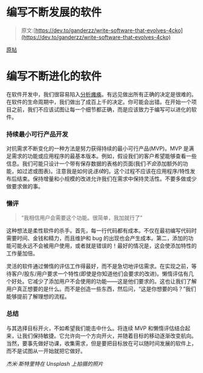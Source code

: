 # 编写不断发展的软件

> 原文:[https://dev.to/ganderzz/write-software-that-evolves-4cko](https://dev.to/ganderzz/write-software-that-evolves-4cko)

[原帖](https://www.dylanpaulus.com/software%20engineering/2018/07/29/write-software-that-evolves/)

# 编写不断进化的软件

在软件开发中，我们很容易陷入[分析瘫痪](https://en.wikipedia.org/wiki/Analysis_paralysis)。有远见做出所有正确的决定是很难的。在软件的生命周期中，我们做出了成百上千的决定。你可能会出错。在开始一个项目之前，我们不应该试图让每一个细节都正确，而是应该致力于编写可以进化的软件。

### 持续最小可行产品开发

对抗需求不断变化的一种方法是努力获得持续的最小可行产品(MVP)。MVP 是满足需求的功能或应用程序的最基本版本。例如，假设我们的客户希望能够查看一些信息。我们可能只设计一个带有保存数据的表格的页面(我们*不会*添加额外的功能，如过滤或图表)。注意我是如何说*连续*的。这个过程不应该在应用程序/特性发布后结束。保持增量和小规模的改进允许我们在需求中保持灵活性。不要多做或少做要求做的事。

### 懒评

> “我相信用户会需要这个功能。很简单，我加就行了”

这种想法是柔性软件的杀手。首先，每一行代码都有成本。不仅在最初编写代码时需要时间、金钱和精力，而且维护和 bug 的出现也会产生成本。第二，添加的功能可能永远不会被用户使用，或者就是错误的！最好的情况是，这会使添加特性的工作量加倍。

灵活的软件通过懒惰的评估工作得最好，而不是急切地评估需求。在实现之前，等待客户/股东/用户要求一个特性(即使是你知道他们会要求的改进)。懒惰评估有几个好处。它减少了添加用户不会使用的功能——这是他们要求的。这也让我们了解用户真正想要的是什么。而不是创造一些东西，然后问，“这是你想要的吗？”我们能够提前了解理想的流程。

### 总结

与其选择目标开火，不如希望我们能击中什么。将连续 MVP 和懒惰评估结合起来，让我们保持敏捷。它允许向一个方向开火，并随着目标的移动逐渐改变航向。当然，要事先做好功课，收集需求，但是要把目标放在可以随时间发展的软件上，而不是试图从一开始就把它做好。

*杰米·斯特里特在 Unsplash 上拍摄的照片*